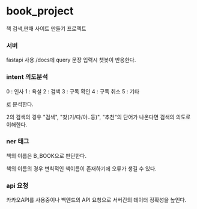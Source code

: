 # book_project
책 검색,판매 사이트 만들기 프로젝트

### 서버
fastapi 사용
/docs에 query 문장 입력시 챗봇이 반응한다.

### intent 의도분석
0 : 인사
1 : 욕설
2 : 검색
3 : 구독 확인
4 : 구독 취소
5 : 기타

로 분석한다.

2의 검색의 경우 "검색", "찾(기/다/아..등)", "추천"의
단어가 나온다면 검색의 의도로 이해한다.

### ner 태그
책의 이름은 B_BOOK으로 판단한다.

책의 이름의 경우 변칙적인 책이름이 존재하기에 오류가 생길 수 있다.

### api 요청
카카오API를 사용중이나 백엔드의 API 요청으로 서버간의 데이터 정확성을
높인다.
